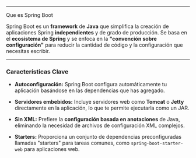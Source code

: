 
---

Que es Spring Boot

Spring Boot es un **framework** de **Java** que simplifica la creación de aplicaciones Spring **independientes** y de grado de producción. Se basa en el **ecosistema de Spring** y se enfoca en la **"convención sobre configuración"** para reducir la cantidad de código y la configuración que necesitas escribir.

---

### Características Clave

- **Autoconfiguración:** Spring Boot configura automáticamente tu aplicación basándose en las dependencias que has agregado.
    
- **Servidores embebidos:** Incluye servidores web como **Tomcat** o **Jetty** directamente en la aplicación, lo que te permite ejecutarla como un JAR.
    
- **Sin XML:** Prefiere la **configuración basada en anotaciones** de Java, eliminando la necesidad de archivos de configuración XML complejos.
    
- **Starters:** Proporciona un conjunto de dependencias preconfiguradas llamadas "starters" para tareas comunes, como `spring-boot-starter-web` para aplicaciones web.